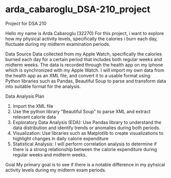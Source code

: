 # arda_cabaroglu_DSA-210_project
Project for DSA 210 

Hello my name is Arda Cabaroglu (32270) For this project, i want to explore how my physical activity levels, specifically the calories i burn each day, fluctuate during my midterm examination periods. 

Data Source
Data collected from my Apple Watch, specifically the calories burned each day for a certain period that includes both regular weeks and midterm weeks. The data is recorded through the health app on my iphone which is synchronized with my Apple Watch.
I will import my own data from the health app as an XML file, and convert it to a usable format using Python libraries such as Pandas, Beautiful Soup to parse and transform data into suitable format for the analysis.

Data Analysis Plan
1) Import the XML file
2) Use the python library "Beautiful Soup" to parse XML and extract relevant calorie data 
3) Exploratory Data Analysis (EDA): Use Pandas library to understand the data distribution and identify trends or anomalies during both periods.
4) Visualization: Use libraries such as Matplotlib to create visualizations to highlight changes in daily calorie expenditure
5) Statistical Analysis: I will perform correlation analysis to determine if there is a strong relationship between the calorie expenditure during regular weeks and midterm weeks.


Goal
My primary goal is to see if there is a notable difference in my pyhsical activity levels during my midterm exam periods.
